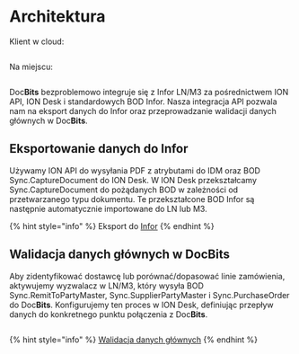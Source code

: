 # Architektura

Klient w cloud:

<figure><img src="../../.gitbook/assets/architecture1.avif" alt=""><figcaption></figcaption></figure>

Na miejscu:

<figure><img src="../../.gitbook/assets/architecture2.avif" alt=""><figcaption></figcaption></figure>

Doc**Bits** bezproblemowo integruje się z Infor LN/M3 za pośrednictwem ION API, ION Desk i standardowych BOD Infor. Nasza integracja API pozwala nam na eksport danych do Infor oraz przeprowadzanie walidacji danych głównych w Doc**Bits**.

## Eksportowanie danych do Infor

Używamy ION API do wysyłania PDF z atrybutami do IDM oraz BOD Sync.CaptureDocument do ION Desk. W ION Desk przekształcamy Sync.CaptureDocument do pożądanych BOD w zależności od przetwarzanego typu dokumentu. Te przekształcone BOD Infor są następnie automatycznie importowane do LN lub M3.

{% hint style="info" %}
Eksport do [Infor](../../infor-integration-and-configuration/exporting-to-infor/)
{% endhint %}

## Walidacja danych głównych w DocBits

Aby zidentyfikować dostawcę lub porównać/dopasować linie zamówienia, aktywujemy wyzwalacz w LN/M3, który wysyła BOD Sync.RemitToPartyMaster, Sync.SupplierPartyMaster i Sync.PurchaseOrder do Doc**Bits**. Konfigurujemy ten proces w ION Desk, definiując przepływ danych do konkretnego punktu połączenia z Doc**Bits**.

<figure><img src="../../.gitbook/assets/architecture3.avif" alt=""><figcaption></figcaption></figure>

{% hint style="info" %}
[Walidacja danych głównych](../../infor-integration-and-configuration/importing-customer-master-data/)
{% endhint %}
